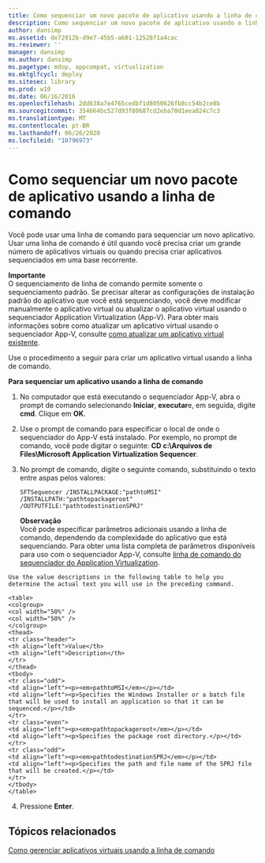 ```yaml
---
title: Como sequenciar um novo pacote de aplicativo usando a linha de comando
description: Como sequenciar um novo pacote de aplicativo usando a linha de comando
author: dansimp
ms.assetid: de72912b-d9e7-45b5-a601-12528f1a4cac
ms.reviewer: ''
manager: dansimp
ms.author: dansimp
ms.pagetype: mdop, appcompat, virtualization
ms.mktglfcycl: deploy
ms.sitesec: library
ms.prod: w10
ms.date: 06/16/2016
ms.openlocfilehash: 2dd638a7e4765cedbf1d8050626fb8cc54b2ce8b
ms.sourcegitcommit: 354664bc527d93f80687cd2eba70d1eea024c7c3
ms.translationtype: MT
ms.contentlocale: pt-BR
ms.lasthandoff: 06/26/2020
ms.locfileid: "10796973"
---
```

# Como sequenciar um novo pacote de aplicativo usando a linha de comando


Você pode usar uma linha de comando para sequenciar um novo aplicativo. Usar uma linha de comando é útil quando você precisa criar um grande número de aplicativos virtuais ou quando precisa criar aplicativos sequenciados em uma base recorrente.

**Importante**  
O sequenciamento de linha de comando permite somente o sequenciamento padrão. Se precisar alterar as configurações de instalação padrão do aplicativo que você está sequenciando, você deve modificar manualmente o aplicativo virtual ou atualizar o aplicativo virtual usando o sequenciador Application Virtualization (App-V). Para obter mais informações sobre como atualizar um aplicativo virtual usando o sequenciador App-V, consulte [como atualizar um aplicativo virtual existente](how-to-upgrade-an-existing-virtual-application.md).



Use o procedimento a seguir para criar um aplicativo virtual usando a linha de comando.

**Para sequenciar um aplicativo usando a linha de comando**

1.  No computador que está executando o sequenciador App-V, abra o prompt de comando selecionando **Iniciar**, **executar**e, em seguida, digite **cmd**. Clique em **OK**.

2.  Use o prompt de comando para especificar o local de onde o sequenciador do App-V está instalado. Por exemplo, no prompt de comando, você pode digitar o seguinte: **CD c:\\Arquivos de Files\\Microsoft Application Virtualization Sequencer**.

3.  No prompt de comando, digite o seguinte comando, substituindo o texto entre aspas pelos valores:

    `SFTSequencer /INSTALLPACKAGE:"pathtoMSI" /INSTALLPATH:"pathtopackageroot" /OUTPUTFILE:"pathtodestinationSPRJ"`

    **Observação**  
    Você pode especificar parâmetros adicionais usando a linha de comando, dependendo da complexidade do aplicativo que está sequenciando. Para obter uma lista completa de parâmetros disponíveis para uso com o sequenciador App-V, consulte [linha de comando do sequenciador do Application Virtualization](application-virtualization-sequencer-command-line.md).



~~~
Use the value descriptions in the following table to help you determine the actual text you will use in the preceding command.

<table>
<colgroup>
<col width="50%" />
<col width="50%" />
</colgroup>
<thead>
<tr class="header">
<th align="left">Value</th>
<th align="left">Description</th>
</tr>
</thead>
<tbody>
<tr class="odd">
<td align="left"><p><em>pathtoMSI</em></p></td>
<td align="left"><p>Specifies the Windows Installer or a batch file that will be used to install an application so that it can be sequenced.</p></td>
</tr>
<tr class="even">
<td align="left"><p><em>pathtopackageroot</em></p></td>
<td align="left"><p>Specifies the package root directory.</p></td>
</tr>
<tr class="odd">
<td align="left"><p><em>pathtodestinationSPRJ</em></p></td>
<td align="left"><p>Specifies the path and file name of the SPRJ file that will be created.</p></td>
</tr>
</tbody>
</table>
~~~



4. Pressione **Enter**.

## Tópicos relacionados


[Como gerenciar aplicativos virtuais usando a linha de comando](how-to-manage-virtual-applications-using-the-command-line.md)









